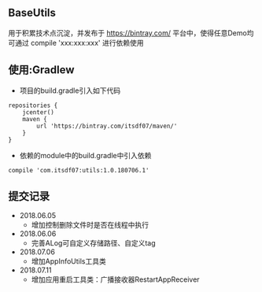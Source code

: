 ## BaseUtils
用于积累技术点沉淀，并发布于 https://bintray.com/ 平台中，使得任意Demo均可通过 compile 'xxx:xxx:xxx' 进行依赖使用<br/>
## 使用:Gradlew
* 项目的build.gradle引入如下代码
```
repositories {
    jcenter()
    maven {
        url 'https://bintray.com/itsdf07/maven/'
    }
}
```
* 依赖的module中的build.gradle中引入依赖
```
compile 'com.itsdf07:utils:1.0.180706.1'
```

## 提交记录
* 2018.06.05
    * 增加控制删除文件时是否在线程中执行
* 2018.06.06
    * 完善ALog可自定义存储路径、自定义tag
* 2018.07.06
    * 增加AppInfoUtils工具类
* 2018.07.11
    * 增加应用重启工具类：广播接收器RestartAppReceiver